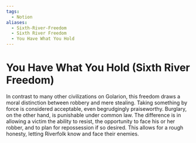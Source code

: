 ```yaml
---
tags:
  - Notion
aliases:
  - Sixth-River-Freedom
  - Sixth River Freedom
  - You Have What You Hold
---
```

# You Have What You Hold (Sixth River Freedom)
In contrast to many other civilizations on Golarion, this freedom draws a moral distinction between robbery and mere stealing. Taking something by force is considered acceptable, even begrudgingly praiseworthy. Burglary, on the other hand, is punishable under common law. The difference is in allowing a victim the ability to resist, the opportunity to face his or her robber, and to plan for repossession if so desired. This allows for a rough honesty, letting Riverfolk know and face their enemies.